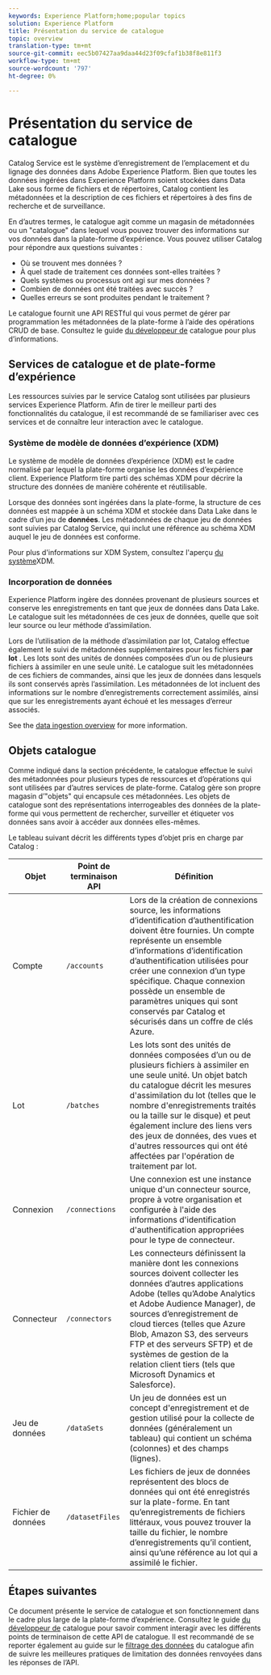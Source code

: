 ```yaml
---
keywords: Experience Platform;home;popular topics
solution: Experience Platform
title: Présentation du service de catalogue
topic: overview
translation-type: tm+mt
source-git-commit: eec5b07427aa9daa44d23f09cfaf1b38f8e811f3
workflow-type: tm+mt
source-wordcount: '797'
ht-degree: 0%

---
```



# Présentation du service de catalogue

Catalog Service est le système d’enregistrement de l’emplacement et du lignage des données dans Adobe Experience Platform. Bien que toutes les données ingérées dans Experience Platform soient stockées dans Data Lake sous forme de fichiers et de répertoires, Catalog contient les métadonnées et la description de ces fichiers et répertoires à des fins de recherche et de surveillance.

En d’autres termes, le catalogue agit comme un magasin de métadonnées ou un &quot;catalogue&quot; dans lequel vous pouvez trouver des informations sur vos données dans la plate-forme d’expérience. Vous pouvez utiliser Catalog pour répondre aux questions suivantes :

* Où se trouvent mes données ?
* À quel stade de traitement ces données sont-elles traitées ?
* Quels systèmes ou processus ont agi sur mes données ?
* Combien de données ont été traitées avec succès ?
* Quelles erreurs se sont produites pendant le traitement ?

Le catalogue fournit une API RESTful qui vous permet de gérer par programmation les métadonnées de la plate-forme à l’aide des opérations CRUD de base. Consultez le guide [du développeur de](api/getting-started.md) catalogue pour plus d’informations.

## Services de catalogue et de plate-forme d’expérience

Les ressources suivies par le service Catalog sont utilisées par plusieurs services Experience Platform. Afin de tirer le meilleur parti des fonctionnalités du catalogue, il est recommandé de se familiariser avec ces services et de connaître leur interaction avec le catalogue.

### Système de modèle de données d’expérience (XDM)

Le système de modèle de données d’expérience (XDM) est le cadre normalisé par lequel la plate-forme organise les données d’expérience client. Experience Platform tire parti des schémas XDM pour décrire la structure des données de manière cohérente et réutilisable.

Lorsque des données sont ingérées dans la plate-forme, la structure de ces données est mappée à un schéma XDM et stockée dans Data Lake dans le cadre d’un jeu de **données**. Les métadonnées de chaque jeu de données sont suivies par Catalog Service, qui inclut une référence au schéma XDM auquel le jeu de données est conforme.

Pour plus d&#39;informations sur XDM System, consultez l&#39;aperçu [du système](../xdm/home.md)XDM.

### Incorporation de données

Experience Platform ingère des données provenant de plusieurs sources et conserve les enregistrements en tant que jeux de données dans Data Lake. Le catalogue suit les métadonnées de ces jeux de données, quelle que soit leur source ou leur méthode d’assimilation.

Lors de l’utilisation de la méthode d’assimilation par lot, Catalog effectue également le suivi de métadonnées supplémentaires pour les fichiers **par lot** . Les lots sont des unités de données composées d’un ou de plusieurs fichiers à assimiler en une seule unité. Le catalogue suit les métadonnées de ces fichiers de commandes, ainsi que les jeux de données dans lesquels ils sont conservés après l’assimilation. Les métadonnées de lot incluent des informations sur le nombre d’enregistrements correctement assimilés, ainsi que sur les enregistrements ayant échoué et les messages d’erreur associés.

See the [data ingestion overview](../ingestion/home.md) for more information.

## Objets catalogue

Comme indiqué dans la section précédente, le catalogue effectue le suivi des métadonnées pour plusieurs types de ressources et d’opérations qui sont utilisées par d’autres services de plate-forme. Catalog gère son propre magasin d’&quot;objets&quot; qui encapsule ces métadonnées. Les objets de catalogue sont des représentations interrogeables des données de la plate-forme qui vous permettent de rechercher, surveiller et étiqueter vos données sans avoir à accéder aux données elles-mêmes.

Le tableau suivant décrit les différents types d’objet pris en charge par Catalog :

| Objet | Point de terminaison API | Définition |
|---|---|---|
| Compte | `/accounts` | Lors de la création de connexions source, les informations d’identification d’authentification doivent être fournies. Un compte représente un ensemble d’informations d’identification d’authentification utilisées pour créer une connexion d’un type spécifique. Chaque connexion possède un ensemble de paramètres uniques qui sont conservés par Catalog et sécurisés dans un coffre de clés Azure. |
| Lot | `/batches` | Les lots sont des unités de données composées d’un ou de plusieurs fichiers à assimiler en une seule unité. Un objet batch du catalogue décrit les mesures d&#39;assimilation du lot (telles que le nombre d&#39;enregistrements traités ou la taille sur le disque) et peut également inclure des liens vers des jeux de données, des vues et d&#39;autres ressources qui ont été affectées par l&#39;opération de traitement par lot. |
| Connexion | `/connections` | Une connexion est une instance unique d&#39;un connecteur source, propre à votre organisation et configurée à l&#39;aide des informations d&#39;identification d&#39;authentification appropriées pour le type de connecteur. |
| Connecteur | `/connectors` | Les connecteurs définissent la manière dont les connexions sources doivent collecter les données d’autres applications Adobe (telles qu’Adobe Analytics et Adobe Audience Manager), de sources d’enregistrement de cloud tierces (telles que Azure Blob, Amazon S3, des serveurs FTP et des serveurs SFTP) et de systèmes de gestion de la relation client tiers (tels que Microsoft Dynamics et Salesforce). |
| Jeu de données | `/dataSets` | Un jeu de données est un concept d&#39;enregistrement et de gestion utilisé pour la collecte de données (généralement un tableau) qui contient un schéma (colonnes) et des champs (lignes). |
| Fichier de données | `/datasetFiles` | Les fichiers de jeux de données représentent des blocs de données qui ont été enregistrés sur la plate-forme. En tant qu’enregistrements de fichiers littéraux, vous pouvez trouver la taille du fichier, le nombre d’enregistrements qu’il contient, ainsi qu’une référence au lot qui a assimilé le fichier. |

## Étapes suivantes

Ce document présente le service de catalogue et son fonctionnement dans le cadre plus large de la plate-forme d’expérience. Consultez le guide [du développeur de](api/getting-started.md) catalogue pour savoir comment interagir avec les différents points de terminaison de cette API de catalogue. Il est recommandé de se reporter également au guide sur le [filtrage des données](api/filter-data.md) du catalogue afin de suivre les meilleures pratiques de limitation des données renvoyées dans les réponses de l’API.